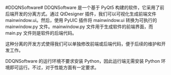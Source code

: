 #DDQNSoftware#
DDQNSoftware 是一个基于 PyQt5 构建的软件，它采用了前后端开发的分离方式。通过 QtDesigner 插件，我们可以可视化生成前端文件 mainwindow.ui。然后，使用 PyUIC 插件将 mainwindow.ui 转换为可执行的 mainwindow.py 文件。mainwindow.py 文件用于生成软件的前端界面，而 main.py 文件则是软件的后端代码。

这种分离的开发方式使得我们可以单独修改前端或后端代码，便于后续的维护和开发工作。

DDQNSoftware 的运行环境不要求安装 Python，因此运行端无需安装 Python 环境即可运行。不过，对于性能方面有一定要求。
